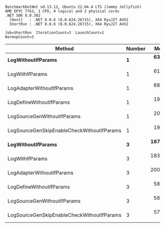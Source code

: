 ```

BenchmarkDotNet v0.13.12, Ubuntu 22.04.4 LTS (Jammy Jellyfish)
AMD EPYC 7763, 1 CPU, 4 logical and 2 physical cores
.NET SDK 8.0.302
  [Host]   : .NET 8.0.6 (8.0.624.26715), X64 RyuJIT AVX2
  ShortRun : .NET 8.0.6 (8.0.624.26715), X64 RyuJIT AVX2

Job=ShortRun  IterationCount=3  LaunchCount=1  
WarmupCount=3  

```
| Method                                     | Number | Mean      | Error     | StdDev   | Min       | Max       | Gen0   | Allocated |
|------------------------------------------- |------- |----------:|----------:|---------:|----------:|----------:|-------:|----------:|
| **LogWithoutIfParams**                         | **1**      |  **63.64 ns** | **20.900 ns** | **1.146 ns** |  **62.94 ns** |  **64.96 ns** | **0.0010** |      **88 B** |
| LogWithIfParams                            | 1      |  61.00 ns | 19.101 ns | 1.047 ns |  60.34 ns |  62.21 ns | 0.0010 |      88 B |
| LogAdapterWithoutIfParams                  | 1      |  68.11 ns | 17.210 ns | 0.943 ns |  67.51 ns |  69.20 ns | 0.0010 |      88 B |
| LogDefineWithoutIfParams                   | 1      |  19.87 ns |  0.291 ns | 0.016 ns |  19.86 ns |  19.89 ns |      - |         - |
| LogSourceGenWithoutIfParams                | 1      |  20.07 ns |  5.979 ns | 0.328 ns |  19.83 ns |  20.44 ns |      - |         - |
| LogSourceGenSkipEnableCheckWithoutIfParams | 1      |  19.22 ns |  0.450 ns | 0.025 ns |  19.20 ns |  19.25 ns |      - |         - |
| **LogWithoutIfParams**                         | **3**      | **187.60 ns** |  **4.235 ns** | **0.232 ns** | **187.36 ns** | **187.82 ns** | **0.0031** |     **264 B** |
| LogWithIfParams                            | 3      | 183.87 ns | 10.333 ns | 0.566 ns | 183.53 ns | 184.53 ns | 0.0031 |     264 B |
| LogAdapterWithoutIfParams                  | 3      | 200.76 ns |  5.939 ns | 0.326 ns | 200.48 ns | 201.11 ns | 0.0031 |     264 B |
| LogDefineWithoutIfParams                   | 3      |  58.97 ns |  0.564 ns | 0.031 ns |  58.95 ns |  59.00 ns |      - |         - |
| LogSourceGenWithoutIfParams                | 3      |  58.94 ns | 23.170 ns | 1.270 ns |  58.20 ns |  60.41 ns |      - |         - |
| LogSourceGenSkipEnableCheckWithoutIfParams | 3      |  57.65 ns |  0.874 ns | 0.048 ns |  57.60 ns |  57.69 ns |      - |         - |
